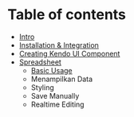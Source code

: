 # Table of contents

* [Intro](README.md)
* [Installation & Integration](installation.md)
* [Creating Kendo UI Component](creating-kendo-ui-component.md)
* [Spreadsheet](spreadsheet/README.md)
  * [Basic Usage](spreadsheet/basic-usage.md)
  * Menampilkan Data
  * Styling
  * Save Manually
  * Realtime Editing

